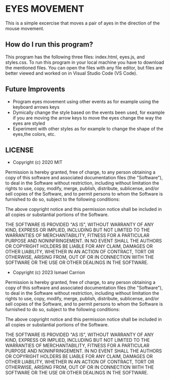 # EYES MOVEMENT
This is a simple excercise that moves a pair of ayes in the direction of the mouse movement.
## How do I run this program?
This program has the following three files: index.html, eyes.js, and styles.css. To run this program in your local machine you have to download the mentioned files. You can open the files with any file editor, but files are better viewed and worked on in Visual Studio Code (VS Code).
## Future Improvents
- Program eyes movement using other events as for example using the keyboard arrows keys
- Dymically change the style based on the events been used, for example if you are moving the arrow keys to move the eyes change the way the eyes are styled
- Experiment with other styles as for example to change the shape of the eyes,the colors, etc.

## LICENSE

- Copyright (c) 2020 MIT

Permission is hereby granted, free of charge, to any person obtaining a copy
of this software and associated documentation files (the "Software"), to deal
in the Software without restriction, including without limitation the rights
to use, copy, modify, merge, publish, distribute, sublicense, and/or sell
copies of the Software, and to permit persons to whom the Software is
furnished to do so, subject to the following conditions:

The above copyright notice and this permission notice shall be included in all
copies or substantial portions of the Software.

THE SOFTWARE IS PROVIDED "AS IS", WITHOUT WARRANTY OF ANY KIND, EXPRESS OR
IMPLIED, INCLUDING BUT NOT LIMITED TO THE WARRANTIES OF MERCHANTABILITY,
FITNESS FOR A PARTICULAR PURPOSE AND NONINFRINGEMENT. IN NO EVENT SHALL THE
AUTHORS OR COPYRIGHT HOLDERS BE LIABLE FOR ANY CLAIM, DAMAGES OR OTHER
LIABILITY, WHETHER IN AN ACTION OF CONTRACT, TORT OR OTHERWISE, ARISING FROM,
OUT OF OR IN CONNECTION WITH THE SOFTWARE OR THE USE OR OTHER DEALINGS IN THE
SOFTWARE.

- Copyright (c) 2023 Ismael Carrion

Permission is hereby granted, free of charge, to any person obtaining a copy
of this software and associated documentation files (the "Software"), to deal
in the Software without restriction, including without limitation the rights
to use, copy, modify, merge, publish, distribute, sublicense, and/or sell
copies of the Software, and to permit persons to whom the Software is
furnished to do so, subject to the following conditions:

The above copyright notice and this permission notice shall be included in all
copies or substantial portions of the Software.

THE SOFTWARE IS PROVIDED "AS IS", WITHOUT WARRANTY OF ANY KIND, EXPRESS OR
IMPLIED, INCLUDING BUT NOT LIMITED TO THE WARRANTIES OF MERCHANTABILITY,
FITNESS FOR A PARTICULAR PURPOSE AND NONINFRINGEMENT. IN NO EVENT SHALL THE
AUTHORS OR COPYRIGHT HOLDERS BE LIABLE FOR ANY CLAIM, DAMAGES OR OTHER
LIABILITY, WHETHER IN AN ACTION OF CONTRACT, TORT OR OTHERWISE, ARISING FROM,
OUT OF OR IN CONNECTION WITH THE SOFTWARE OR THE USE OR OTHER DEALINGS IN THE
SOFTWARE.
